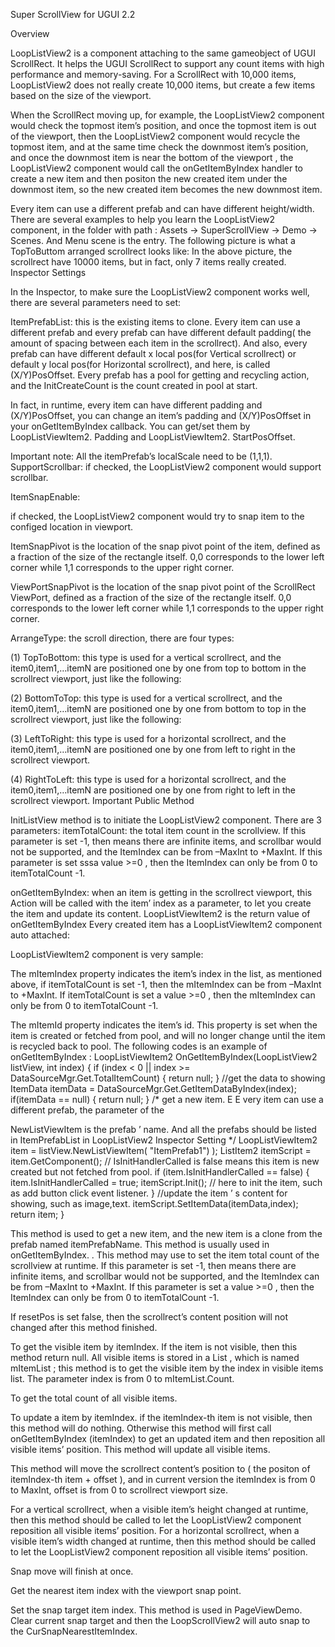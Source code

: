 Super ScrollView for UGUI 2.2

Overview

LoopListView2 is a component attaching to the same gameobject of UGUI ScrollRect. It helps
the UGUI ScrollRect to support any count items with high performance and memory-saving.
For a ScrollRect with 10,000 items, LoopListView2 does not really create 10,000 items, but
create a few items based on the size of the viewport.

When the ScrollRect moving up, for example, the LoopListView2 component would check
the topmost item’s position, and once the topmost item is out of the viewport, then the
LoopListView2 component would recycle the topmost item, and at the same time check the
downmost item’s position, and once the downmost item is near the bottom of the viewport , the
LoopListView2 component would call the onGetItemByIndex handler to create a new item and
then positon the new created item under the downmost item, so the new created item becomes
the new downmost item.

Every item can use a different prefab and can have different height/width.
There are several examples to help you learn the LoopListView2 component, in the folder
with path : Assets -> SuperScrollView -> Demo -> Scenes. And Menu scene is the entry.
The following picture is what a TopToButtom arranged scrollrect looks like:
In the above picture, the scrollrect have 10000 items, but in fact, only 7 items really created.
Inspector Settings

In the Inspector, to make sure the  LoopListView2 component works well, there are several
parameters need to set:

ItemPrefabList: this is the existing items to clone.
Every item can use a different prefab and every prefab can have different default padding( the
amount of spacing between each item in the scrollrect). And also, every prefab can have different
default x local pos(for Vertical scrollrect) or default y local pos(for Horizontal scrollrect), and here,
is called (X/Y)PosOffset. Every prefab has a pool for getting and recycling action, and the
InitCreateCount is the count created in pool at start.

In fact, in runtime, every item can have different padding and (X/Y)PosOffset, you can change an
item’s padding and (X/Y)PosOffset in your  onGetItemByIndex callback. You can get/set them
by LoopListViewItem2. Padding and LoopListViewItem2. StartPosOffset.

Important note: All the itemPrefab’s localScale need to be (1,1,1).
SupportScrollbar: if checked, the LoopListView2 component would support scrollbar.

ItemSnapEnable:

if checked, the LoopListView2 component would try to snap item to the configed location in
viewport.

ItemSnapPivot is the location of the snap pivot point of the item, defined as a fraction of the size
of the rectangle itself. 0,0 corresponds to the lower left corner while 1,1 corresponds to the
upper right corner.

ViewPortSnapPivot is the location of the snap pivot point of the ScrollRect ViewPort, defined as a
fraction of the size of the rectangle itself. 0,0 corresponds to the lower left corner while 1,1
corresponds to the upper right corner.

ArrangeType: the scroll direction, there are four types:

(1) TopToBottom: this type is used for a vertical scrollrect, and the item0,item1,…itemN are
positioned one by one from top to bottom in the scrollrect viewport, just like the
following:

(2) BottomToTop: this type is used for a vertical scrollrect, and the item0,item1,…itemN are
positioned one by one from bottom to top in the scrollrect viewport, just like the
following:

(3) LeftToRight: this type is used for a horizontal scrollrect, and the item0,item1,…itemN are
positioned one by one from left to right in the scrollrect viewport.

(4) RightToLeft: this type is used for a horizontal scrollrect, and the item0,item1,…itemN are
positioned one by one from right to left in the scrollrect viewport.
Important Public Method

InitListView method is to initiate the LoopListView2 component. There are 3 parameters:
itemTotalCount: the total item count in the scrollview. If this parameter is set -1, then means
there are infinite items, and scrollbar would not be supported, and the ItemIndex can be from
–MaxInt to +MaxInt. If this parameter is set sssa value >=0 , then the ItemIndex can only be from
0 to itemTotalCount -1.

onGetItemByIndex: when an item is getting in the scrollrect viewport, this Action will be called
with the item’ index as a parameter, to let you create the item and update its content.
LoopListViewItem2 is the return value of  onGetItemByIndex
Every created item has a LoopListViewItem2 component auto attached:

LoopListViewItem2 component is very sample:

The mItemIndex property indicates the item’s index in the list, as mentioned above, if
itemTotalCount is set -1, then the mItemIndex can be from –MaxInt to +MaxInt. If
itemTotalCount is set a value >=0 , then the mItemIndex can only be from 0 to itemTotalCount
-1.

The mItemId property indicates the item’s id. This property is set when the item is created or
fetched from pool, and will no longer change until the item is recycled back to pool.
The following codes is an example of  onGetItemByIndex :
LoopListViewItem2 OnGetItemByIndex(LoopListView2 listView, int index)
{
if (index < 0 || index >= DataSourceMgr.Get.TotalItemCount)
{
return null;
}
//get the data to showing
ItemData itemData = DataSourceMgr.Get.GetItemDataByIndex(index);
if(itemData == null)
{
return null;
}
/* get a new item. E E very item can use a different prefab, the  parameter of the

NewListViewItem is
the prefab ’ name.
And all the prefabs should be listed in  ItemPrefabList in LoopListView2 Inspector
Setting */
LoopListViewItem2 item = listView.NewListViewItem( "ItemPrefab1") );
ListItem2 itemScript = item.GetComponent<ListItem2>();
// IsInitHandlerCalled is false means this item is new created but not  fetched from
pool.
if (item.IsInitHandlerCalled == false)
{
item.IsInitHandlerCalled = true;
itemScript.Init(); // here to init the item, such as add button click event listener.
}
//update the item ’ s content for showing, such as image,text.
itemScript.SetItemData(itemData,index);
return item;
}

This method is used to get a new item, and the new item is a clone from the prefab named
itemPrefabName. This method is usually used in  onGetItemByIndex. .
This method may use to set the item total count of the scrollview at runtime. If this parameter is
set -1, then means there are infinite items, and scrollbar would not be supported, and the
ItemIndex can be from –MaxInt to +MaxInt. If this parameter is set a value >=0 , then the
ItemIndex can only be from 0 to itemTotalCount -1.

If resetPos is set false, then the scrollrect’s content position will not changed after this method
finished.

To get the visible item by itemIndex. If the item is not visible, then this method return null.
All visible items is stored in a List<LoopListViewItem2> , which is named mItemList ; this method
is to get the visible item by the index in visible items list. The parameter index is from 0 to
mItemList.Count.

To get the total count of all visible items.

To update a item by itemIndex. if the itemIndex-th item is not visible, then this method will do
nothing. Otherwise this method will first call  onGetItemByIndex (itemIndex) to get an
updated item and then reposition all visible items’ position.
This method will update all visible items.

This method will move the scrollrect content’s position to ( the positon of itemIndex-th item +
offset ), and in current version the itemIndex is from 0 to MaxInt, offset is from 0 to scrollrect
viewport size.

For a vertical scrollrect, when a visible item’s height changed at runtime, then this method should
be called to let the LoopListView2 component reposition all visible items’ position.
For a horizontal scrollrect, when a visible item’s width changed at runtime, then this method
should be called to let the LoopListView2 component reposition all visible items’ position.

Snap move will finish at once.

Get the nearest item index with the viewport snap point.

Set the snap target item index. This method is used in PageViewDemo.
Clear current snap target and then the LoopScrollView2 will auto snap to the
CurSnapNearestItemIndex.
